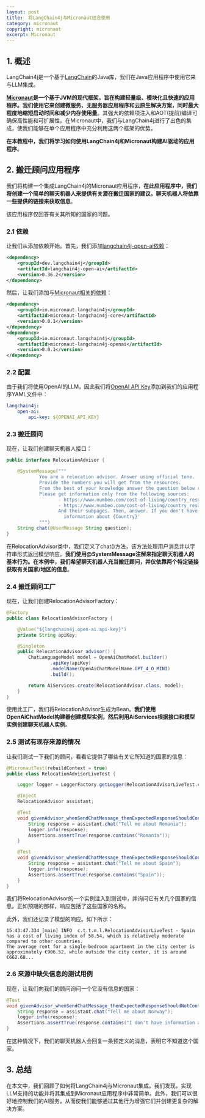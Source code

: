 ```yaml
---
layout: post
title:  将LangChain4j与Micronaut结合使用
category: micronaut
copyright: micronaut
excerpt: Micronaut
---
```


## 1. 概述

LangChain4j是一个基于[LangChain](https://www.baeldung.com/java-langchain-basics)的Java库，我们在Java应用程序中使用它来与LLM集成。

**[Micronaut](https://www.baeldung.com/micronaut)是一个基于JVM的现代框架，旨在构建轻量级、模块化且快速的应用程序。我们使用它来创建微服务、无服务器应用程序和云原生解决方案，同时最大程度地缩短启动时间和减少内存使用量**。其强大的依赖项注入和AOT(提前)编译可确保高性能和可扩展性。在Micronaut中，我们与LangChain4j进行了出色的集成，使我们能够在单个应用程序中充分利用这两个框架的优势。

**在本教程中，我们将学习如何使用LangChain4j和Micronaut构建AI驱动的应用程序**。

## 2. 搬迁顾问应用程序

我们将构建一个集成LangChain4j的Micronaut应用程序，**在此应用程序中，我们将创建一个简单的聊天机器人来提供有关潜在搬迁国家的建议。聊天机器人将依靠一些提供的链接来获取信息**。

该应用程序仅回答有关其所知的国家的问题。

### 2.1 依赖

让我们从添加依赖开始。首先，我们添加[langchain4j-open-ai依赖](https://mvnrepository.com/artifact/dev.langchain4j/langchain4j-open-ai)：

```xml
<dependency>
    <groupId>dev.langchain4j</groupId>
    <artifactId>langchain4j-open-ai</artifactId>
    <version>0.36.2</version>
</dependency>
```

然后，让我们添加与[Micronaut相关的依赖](https://mvnrepository.com/artifact/io.micronaut.langchain4j)：

```xml
<dependency>  
    <groupId>io.micronaut.langchain4j</groupId>  
    <artifactId>micronaut-langchain4j-core</artifactId>  
    <version>0.0.1</version>  
</dependency>  
<dependency>  
    <groupId>io.micronaut.langchain4j</groupId>  
    <artifactId>micronaut-langchain4j-openai</artifactId>  
    <version>0.0.1</version>  
</dependency>
```

### 2.2 配置

由于我们将使用OpenAI的LLM，因此我们将[OpenAI API Key](https://platform.openai.com/api-keys)添加到我们的应用程序YAML文件中：

```yaml
langchain4j:
    open-ai:
        api-key: ${OPENAI_API_KEY}
```

### 2.3 搬迁顾问

现在，让我们创建聊天机器人接口：

```java
public interface RelocationAdvisor {

    @SystemMessage("""  
            You are a relocation advisor. Answer using official tone.        
            Provide the numbers you will get from the resources.            
            From the best of your knowledge answer the question below regarding possible relocation.            
            Please get information only from the following sources:             
                   - https://www.numbeo.com/cost-of-living/country_result.jsp?country=Spain             
                   - https://www.numbeo.com/cost-of-living/country_result.jsp?country=Romania
                   And their subpages. Then, answer. If you don't have the information - answer exact text 'I don't have  
                     information about {Country}'            
            """)
    String chat(@UserMessage String question);
}
```

在RelocationAdvisor类中，我们定义了chat()方法，该方法处理用户消息并以字符串形式返回模型响应。**我们使用@SystemMessage注解来指定聊天机器人的基本行为。在本例中，我们希望聊天机器人充当搬迁顾问，并仅依靠两个特定链接获取有关国家/地区的信息**。

### 2.4 搬迁顾问工厂

现在，让我们创建RelocationAdvisorFactory：

```java
@Factory
public class RelocationAdvisorFactory {

    @Value("${langchain4j.open-ai.api-key}")
    private String apiKey;

    @Singleton
    public RelocationAdvisor advisor() {
        ChatLanguageModel model = OpenAiChatModel.builder()
                .apiKey(apiKey)
                .modelName(OpenAiChatModelName.GPT_4_O_MINI)
                .build();

        return AiServices.create(RelocationAdvisor.class, model);
    }
}
```

使用此工厂，我们将RelocationAdvisor生成为Bean。**我们使用OpenAiChatModel构建器创建模型实例，然后利用AiServices根据接口和模型实例创建聊天机器人实例**。

### 2.5 测试有现存来源的情况

让我们测试一下我们的顾问，看看它提供了哪些有关它所知道的国家的信息：

```java
@MicronautTest(rebuildContext = true)
public class RelocationAdvisorLiveTest {

    Logger logger = LoggerFactory.getLogger(RelocationAdvisorLiveTest.class);

    @Inject
    RelocationAdvisor assistant;

    @Test
    void givenAdvisor_whenSendChatMessage_thenExpectedResponseShouldContainInformationAboutRomania() {
        String response = assistant.chat("Tell me about Romania");
        logger.info(response);
        Assertions.assertTrue(response.contains("Romania"));
    }

    @Test
    void givenAdvisor_whenSendChatMessage_thenExpectedResponseShouldContainInformationAboutSpain() {
        String response = assistant.chat("Tell me about Spain");
        logger.info(response);
        Assertions.assertTrue(response.contains("Spain"));
    }
}
```

我们将RelocationAdvisor的一个实例注入到测试中，并询问它有关几个国家的信息。正如预期的那样，响应包括了这些国家的名称。

此外，我们还记录了模型的响应。如下所示：

```text
15:43:47.334 [main] INFO  c.t.t.m.l.RelocationAdvisorLiveTest - Spain has a cost of living index of 58.54, which is relatively moderate compared to other countries.   
The average rent for a single-bedroom apartment in the city center is approximately €906.52, while outside the city center, it is around €662.68...
```

### 2.6 来源中缺失信息的测试用例

现在，让我们向我们的顾问询问一个它没有信息的国家：

```java
@Test  
void givenAdvisor_whenSendChatMessage_thenExpectedResponseShouldNotContainInformationAboutNorway() {  
    String response = assistant.chat("Tell me about Norway");  
    logger.info(response);  
    Assertions.assertTrue(response.contains("I don't have information about Norway"));  
}
```

在这种情况下，我们的聊天机器人会回复一条预定义的消息，表明它不知道这个国家。

## 3. 总结

在本文中，我们回顾了如何将LangChain4j与Micronaut集成。我们发现，实现LLM支持的功能并将其集成到Micronaut应用程序中非常简单。此外，我们可以很好地控制我们的AI服务，从而使我们能够通过其他行为增强它们并创建更复杂的解决方案。